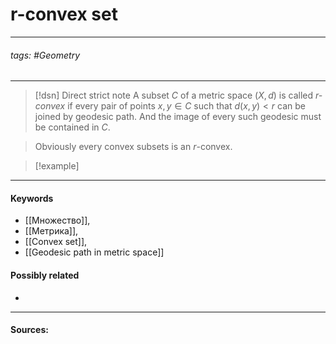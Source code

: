 # r-convex set
***
###### tags: #Geometry 
***
>[!dsn] Direct strict note
>A subset $C$ of a metric space $(X,d)$ is called *$r$-convex* if every pair of points $x,y\in C$ such that $d(x,y)<r$ can be joined by geodesic path. And the image of every such geodesic must be contained in $C$.

> Obviously every convex subsets is an $r$-convex.

>[!example] 
>
***
#### Keywords
- [[Множество]],
- [[Метрика]],
- [[Convex set]],
- [[Geodesic path in metric space]]
#### Possibly related
- 
***
#### Sources: